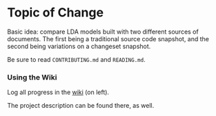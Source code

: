Topic of Change
===============

Basic idea: compare LDA models built with two different sources of documents. The first being a traditional source code snapshot, and the second being variations on a changeset snapshot.

Be sure to read `CONTRIBUTING.md` and `READING.md`.

### Using the Wiki

Log all progress in the [wiki](https://github.com/cscorley/topic-of-change/wiki) (on left).

The project description can be found there, as well.
